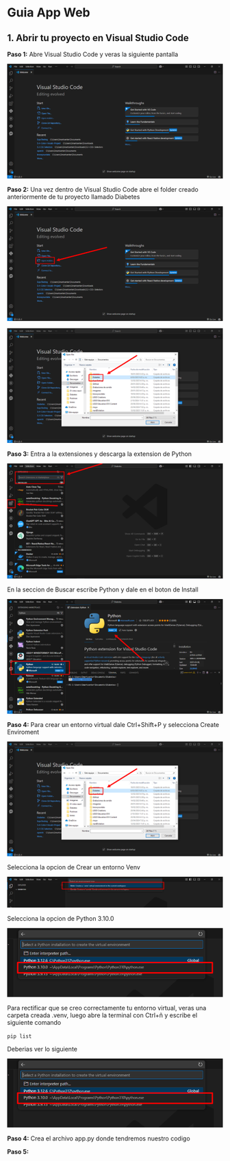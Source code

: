 # Guia App Web

## 1. Abrir tu proyecto en Visual Studio Code
**Paso 1:** Abre Visual Studio Code y veras la siguiente pantalla

![diabetes/imagenes](https://github.com/adiacla/diabetes/blob/main/imagenes/PantallaInicioVsC.PNG?raw=true)

**Paso 2:** Una vez dentro de Visual Studio Code abre el folder creado anteriormente de tu proyecto llamado Diabetes

![diabetes/imagenes](https://github.com/adiacla/diabetes/blob/main/imagenes/AbrirFolderVsc.PNG?raw=true)

![diabetes/imagenes](https://github.com/adiacla/diabetes/blob/main/imagenes/SeleccionarCarpeta.PNG?raw=true)

**Paso 3:** Entra a la extensiones y descarga la extension de Python

![diabetes/imagenes](https://github.com/adiacla/diabetes/blob/main/imagenes/ExtensionesVsc.PNG?raw=true)

En la seccion de Buscar escribe Python y dale en el boton de Install

![diabetes/imagenes](https://github.com/adiacla/diabetes/blob/main/imagenes/PyhtonExtension.PNG?raw=true)

**Paso 4:** Para crear un entorno virtual dale Ctrl+Shift+P y selecciona Create Enviroment

![diabetes/imagenes](https://github.com/adiacla/diabetes/blob/main/imagenes/SeleccionarCarpeta.PNG?raw=true)

Selecciona la opcion de Crear un entorno Venv

![diabetes/imagenes](https://github.com/adiacla/diabetes/blob/main/imagenes/VenvSeleccionar.PNG?raw=true)

Selecciona la opcion de Python 3.10.0

![diabetes/imagenes](https://github.com/adiacla/diabetes/blob/main/imagenes/Python10.PNG?raw=true)

Para rectificar que se creo correctamente tu entorno virtual, veras una carpeta creada .venv, luego abre la terminal con Ctrl+ñ y escribe el siguiente comando

`pip list`

Deberias ver lo siguiente

![diabetes/imagenes](https://github.com/adiacla/diabetes/blob/main/imagenes/Python10.PNG?raw=true)


**Paso 4:** Crea el archivo app.py donde tendremos nuestro codigo

**Paso 5:** 
